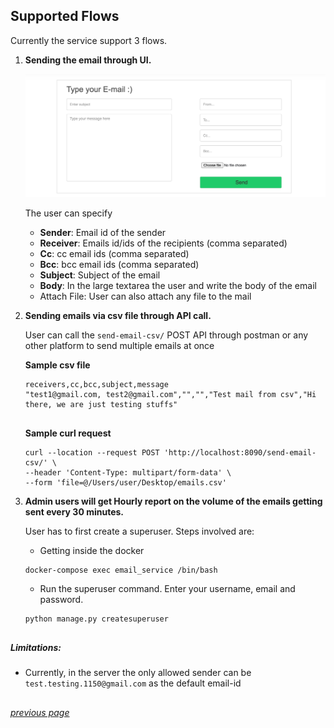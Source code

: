 ## Supported Flows

Currently the service support 3 flows. 

1. **Sending the email through UI.**
    
    ![Sending email through UI](images/email_service_flow1.png)
    
    The user can specify
    * **Sender**: Email id of the sender
    * **Receiver**: Emails id/ids of the recipients (comma separated)
    * **Cc**: cc email ids (comma separated)
    * **Bcc**: bcc email ids (comma separated)
    * **Subject**: Subject of the email
    * **Body**: In the large textarea the user and write
    the body of the email
    * Attach File: User can also attach any file to the
    mail 

2. **Sending emails via csv file through API call.**

    User can call the `send-email-csv/` POST API through
    postman or any other platform to send multiple 
    emails at once
    
    **Sample csv file**
    ```
    receivers,cc,bcc,subject,message
    "test1@gmail.com, test2@gmail.com","","","Test mail from csv","Hi there, we are just testing stuffs"
    ``` 
    ##
    
    **Sample curl request**
    ```text
    curl --location --request POST 'http://localhost:8090/send-email-csv/' \
    --header 'Content-Type: multipart/form-data' \
    --form 'file=@/Users/user/Desktop/emails.csv'
    ```
    
3. **Admin users will get Hourly report on the volume of
the emails getting sent every 30 minutes.**

    User has to first create a superuser. Steps
    involved are:
    
    * Getting inside the docker
    ```text
    docker-compose exec email_service /bin/bash
    ```
    
    * Run the superuser command. Enter your username, 
    email and password.
    ```bash
    python manage.py createsuperuser
    ```


##
##### Limitations: 
* Currently, in the server the only allowed sender can
be `test.testing.1150@gmail.com` as the default email-id

##
###### [previous page](../README.md)
###